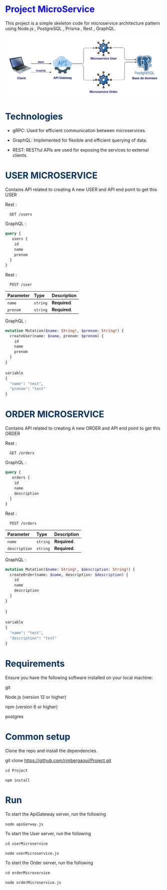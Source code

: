 # <font color="blue">Project MicroService</font>

This project is a simple skeleton code for microservice architecture pattern using Node.js , PostgreSQL , Prisma , Rest , GraphQL.

![image!](archi.png)


# <span style="color:#003366">Technologies</span>
* gRPC: Used for efficient communication between microservices.


* GraphQL: Implemented for flexible and efficient querying of data.


* REST: RESTful APIs are used for exposing the services to external clients.


# <span style="color:#003366">USER MICROSERVICE</span>

Contains API related to creating A new USER and API end point to get this USER

Rest :


```http
  GET /users

```
GraphQL :


```graphql
query {
   users {
    id
    name
    prenom
  }
}
```

Rest :


```http
  POST /user
```

| Parameter   | Type     | Description                       |
| :-----------| :------- | :-------------------------------- |
| `name`      | `string` | **Required**.                     |
| `prenom`    | `string` | **Required**.                     |

GraphQL :

```graphql
mutation Mutation($name: String!, $prenom: String!) {
  createUser(name: $name, prenom: $prenom) {
    id
    name
    prenom
  }
}

variable 
{
  "name": "test",
  "prenom": "test"
}

```

# <span style="color:#003366">ORDER MICROSERVICE</span>

Contains API related to creating A new ORDER and API end point to get this ORDER


Rest :


```http
  GET /orders
```

GraphQL :


```graphql
query {
   orders {
    id
    name
    description
  }
}
```
Rest :


```http
  POST /orders
```

| Parameter        | Type     | Description                       |
| :----------------| :------- | :-------------------------------- |
| `name`           | `string` | **Required**.                     |
| `description`    | `string` | **Required**.                     |


GraphQL :


```graphql
mutation Mutation($name: String!, $description: String!) {
  createOrder(name: $name, description: $description) {
    id
    name
    description
  }
}

}

variable 
{
  "name": "test",
  "description": "test"
}
```

# <span style="color:#003366">Requirements</span>

Ensure you have the following software installed on your local machine:

git

Node.js (version 12 or higher)

npm (version 6 or higher)

postgres

# <span style="color:#003366">Common setup</span>

Clone the repo and install the dependencies.

git clone https://github.com/rimbergaoui/Project.git

`cd Project`

`npm install`

# <span style="color:#003366">Run</span>

To start the ApiGateway server, run the following

`node apiGerway.js`

To start the User server, run the following

`cd userMicroservice`

`node userMicroservice.js`

To start the Order server, run the following

`cd orderMicroservice`

`node orderMicroservice.js`
